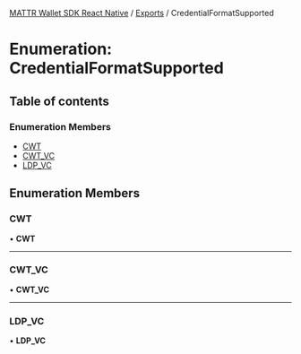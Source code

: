 [MATTR Wallet SDK React Native](../README.md) / [Exports](../modules.md) / CredentialFormatSupported

# Enumeration: CredentialFormatSupported

## Table of contents

### Enumeration Members

- [CWT](CredentialFormatSupported.md#cwt)
- [CWT\_VC](CredentialFormatSupported.md#cwt_vc)
- [LDP\_VC](CredentialFormatSupported.md#ldp_vc)

## Enumeration Members

### CWT

• **CWT**

___

### CWT\_VC

• **CWT\_VC**

___

### LDP\_VC

• **LDP\_VC**
